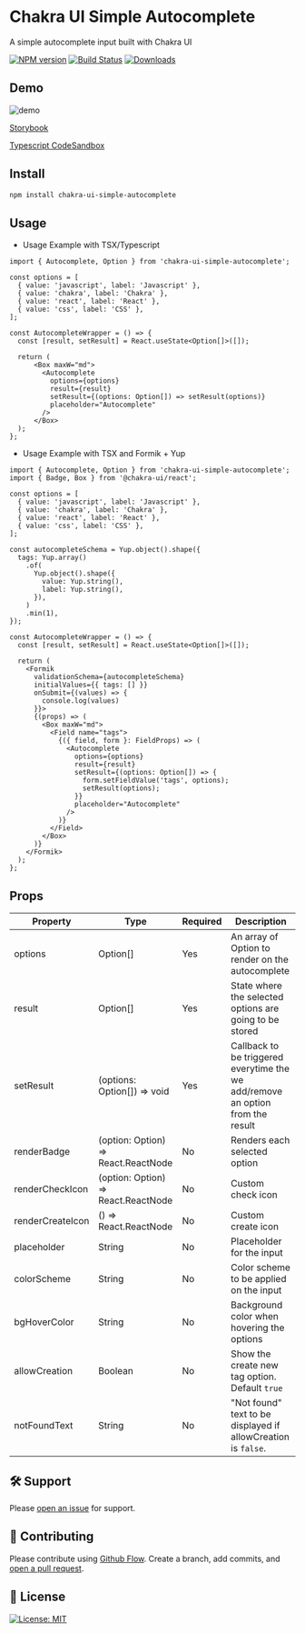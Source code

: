 # Chakra UI Simple Autocomplete

A simple autocomplete input built with Chakra UI

[![NPM version][npm-image]][npm-url] [![Build Status][travis-image]][travis-url] [![Downloads][downloads-image]][npm-url]

## Demo
![demo](https://media.giphy.com/media/OMbcK9dsAEc5pAop1z/giphy.gif)

[Storybook](https://fedeorlandau.github.io/chakra-ui-simple-autocomplete)

[Typescript CodeSandbox](https://codesandbox.io/s/modest-shockley-ub3e50)

## Install
```bash
npm install chakra-ui-simple-autocomplete
```

## Usage
- Usage Example with TSX/Typescript

```tsx
import { Autocomplete, Option } from 'chakra-ui-simple-autocomplete';

const options = [
  { value: 'javascript', label: 'Javascript' },
  { value: 'chakra', label: 'Chakra' },
  { value: 'react', label: 'React' },
  { value: 'css', label: 'CSS' },
];

const AutocompleteWrapper = () => {
  const [result, setResult] = React.useState<Option[]>([]);

  return (
      <Box maxW="md">
        <Autocomplete
          options={options}
          result={result}
          setResult={(options: Option[]) => setResult(options)}
          placeholder="Autocomplete"
        />
      </Box>
  );
};
```

- Usage Example with TSX and Formik + Yup

```tsx
import { Autocomplete, Option } from 'chakra-ui-simple-autocomplete';
import { Badge, Box } from '@chakra-ui/react';

const options = [
  { value: 'javascript', label: 'Javascript' },
  { value: 'chakra', label: 'Chakra' },
  { value: 'react', label: 'React' },
  { value: 'css', label: 'CSS' },
];

const autocompleteSchema = Yup.object().shape({
  tags: Yup.array()
    .of(
      Yup.object().shape({
        value: Yup.string(),
        label: Yup.string(),
      }),
    )
    .min(1),
});

const AutocompleteWrapper = () => {
  const [result, setResult] = React.useState<Option[]>([]);

  return (
    <Formik
      validationSchema={autocompleteSchema}
      initialValues={{ tags: [] }}
      onSubmit={(values) => {
        console.log(values)
      }}>
      {(props) => (
        <Box maxW="md">
          <Field name="tags">
            {({ field, form }: FieldProps) => (
              <Autocomplete
                options={options}
                result={result}
                setResult={(options: Option[]) => {
                  form.setFieldValue('tags', options);
                  setResult(options);
                }}
                placeholder="Autocomplete"
              />
            )}
          </Field>
        </Box>
      )}
    </Formik>
  );
};
```

## Props


| Property               | Type     | Required | Description                                                                                                                                                     |
| ---------------------- | -------- | -------- | ---------------------------------------------------------------------------------------------------------------------------------------------------------------- |
| options                  | Option[]    | Yes      | An array of Option to render on the autocomplete                                                                                                      |
| result            | Option[]   |     Yes     |State where the selected options are going to be stored                                                                                                                              |
| setResult                  | (options: Option[]) => void   | Yes      | Callback to be triggered everytime the we add/remove an option from the result                                                                                                              |
| renderBadge        | (option: Option) => React.ReactNode   |    No      | Renders each selected option                                                                          |
| renderCheckIcon        | (option: Option) => React.ReactNode   |    No      | Custom check icon |
| renderCreateIcon           | () => React.ReactNode | No      | Custom create icon                                                                                                                             |
| placeholder       | String | No      | Placeholder for the input                                                                                                       |
| colorScheme           | String |    No      | Color scheme to be applied on the input                           |
| bgHoverColor          | String   |   No       | Background color when hovering the options                                                    |
| allowCreation         | Boolean   |    No      |  Show the create new tag option. Default `true`                                                           |
| notFoundText         | String   |    No      | "Not found" text to be displayed if allowCreation is `false`.                                               |                                             

## :hammer_and_wrench: Support

Please [open an issue](https://github.com/leonard-henriquez/readme-boilerplate/issues/new) for support.

## :memo: Contributing

Please contribute using [Github Flow](https://guides.github.com/introduction/flow/). Create a branch, add commits, and [open a pull request](https://github.com/leonard-henriquez/readme-boilerplate/compare/).

## :scroll: License

[![License: MIT](https://img.shields.io/badge/License-MIT-yellow.svg)](https://opensource.org/licenses/MIT)

[downloads-image]: https://img.shields.io/npm/dt/chakra-ui-simple-autocomplete.svg

[npm-url]: https://www.npmjs.com/package/chakra-ui-simple-autocomplete
[npm-image]: http://img.shields.io/npm/v/chakra-ui-simple-autocomplete.svg

[travis-url]: https://travis-ci.org/Fedeorlandau/chakra-ui-simple-autocomplete
[travis-image]: https://travis-ci.org/Fedeorlandau/chakra-ui-simple-autocomplete.svg
